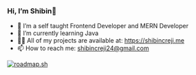 ###  Hi, I’m Shibin👋

- 👀 I’m a self taught Frontend Developer and MERN Developer
- 🌱 I’m currently learning Java
- 👨‍💻 All of my projects are available at: https://shibincreji.me
- 📫 How to reach me: shibincreji24@gmail.com

[![roadmap.sh](https://www.credly.com/badges/25cd0499-8e5f-4219-a908-4ab5319847ee/public_url)](https://www.credly.com)



